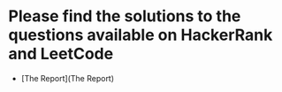 # Please find the solutions to the questions available on HackerRank and LeetCode

- [The Report](The Report)
